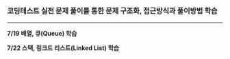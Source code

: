 ### 코딩테스트 실전 문제 풀이를 통한 문제 구조화, 접근방식과 풀이방법 학습     
      
---
**7/19 배열, 큐(Queue) 학습**

**7/22 스택, 링크드 리스트(Linked List) 학습**
